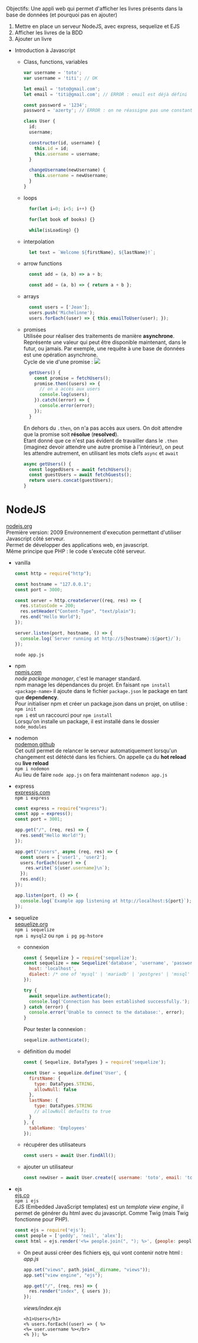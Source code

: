 Objectifs: Une appli web qui permet d'afficher les livres présents dans la base de données (et pourquoi pas en ajouter)
1. Mettre en place un serveur NodeJS, avec express, sequelize et EJS
2. Afficher les livres de la BDD
3. Ajouter un livre


- Introduction à Javascript
  - Class, functions, variables
    ```js
    var username = 'toto';
    var username = 'titi'; // OK

    let email = 'toto@gmail.com';
    let email = 'titi@gmail.com'; // ERROR : email est déjà défini

    const password = '1234';
    password = 'azerty'; // ERROR : on ne réassigne pas une constante
    ```

    ```js
    class User {
      id;
      username;

      constructor(id, username) {
        this.id = id;
        this.username = username;
      }

      changeUsername(newUsername) {
        this.username = newUsername;
      }
    }
    ```

  - loops
    ```js
      for(let i=0; i<5; i++) {}

      for(let book of books) {}

      while(isLoading) {}
    ```

  - interpolation
    ```js
      let text = `Welcome ${firstName}, ${lastName}!`;
    ```

  - arrow functions
    ```js
      const add = (a, b) => a + b;

      const add = (a, b) => { return a + b };
    ```

  - arrays
    ```js
      const users = ['Jean'];
      users.push('Michelinne');
      users.forEach((user) => { this.emailToUser(user); });
    ```

  - promises  
    Utilisée pour réaliser des traitements de manière **asynchrone**. Représente une valeur qui peut être disponible maintenant, dans le futur, ou jamais. Par exemple, une requête à une base de données est une opération asynchrone.  
    Cycle de vie d'une promise :
    ![](https://www.freecodecamp.org/news/content/images/2020/06/Ekran-Resmi-2020-06-06-12.21.27.png)

    ```js
      getUsers() {
        const promise = fetchUsers();
        promise.then((users) => {
          // on a accès aux users
          console.log(users);
        }).catch((error) => {
          console.error(error);
        });
      }
    ```
    En dehors du `.then`, on n'a pas accès aux users. On doit attendre que la promise soit **résolue** (**resolved**).  
    Etant donné que ce n'est pas évident de travailler dans le `.then` (imaginez devoir attendre une autre promise à l'intérieur), on peut les attendre autrement, en utilisant les mots clefs `async` et `await`
    ```js
    async getUsers() {
      const loggedUsers = await fetchUsers();
      const guestUsers = await fetchGuests();
      return users.concat(guestUsers);
    }
    ```

<h1>NodeJS</h1>

[nodejs.org](https://nodejs.org/en/download/)  
Première version: 2009
Environnement d'execution permettant d'utiliser Javascript côté serveur.   
Permet de développer des applications web, en javascript.  
Même principe que PHP : le code s'execute côté serveur.  
- vanilla  
  ```js
  const http = require("http");

  const hostname = "127.0.0.1";
  const port = 3000;

  const server = http.createServer((req, res) => {
    res.statusCode = 200;
    res.setHeader("Content-Type", "text/plain");
    res.end("Hello World");
  });

  server.listen(port, hostname, () => {
    console.log(`Server running at http://${hostname}:${port}/`);
  });
  ```
  `node app.js`

- npm  
  [npmjs.com](https://www.npmjs.com/)  
  _node package manager_, c'est le manager standard.  
  npm manage les dépendances du projet. En faisant `npm install <package-name>` il ajoute dans le fichier `package.json` le package en tant que **dependency**.  
  Pour initialiser npm et créer un package.json dans un projet, on utilise : `npm init`  
  `npm i` est un raccourci pour `npm install`  
  Lorsqu'on installe un package, il est installé dans le dossier `node_modules`

- nodemon  
  [nodemon github](https://github.com/remy/nodemon)  
  Cet outil permet de relancer le serveur automatiquement lorsqu'un changement est détécté dans les fichiers. On appelle ça du **hot reload** ou **live reload**  
  `npm i nodemon`  
  Au lieu de faire `node app.js` on fera maintenant `nodemon app.js`

- express  
  [expressjs.com](https://expressjs.com/)  
  `npm i express`
  ```js
  const express = require("express");
  const app = express();
  const port = 3001;

  app.get("/", (req, res) => {
    res.send("Hello World!");
  });

  app.get("/users", async (req, res) => {
    const users = ['user1', 'user2'];
    users.forEach((user) => {
      res.write(`${user.username}\n`);
    });
    res.end();
  });

  app.listen(port, () => {
    console.log(`Example app listening at http://localhost:${port}`);
  });
  ```


- sequelize  
  [sequelize.org](https://sequelize.org/)  
  `npm i sequelize`  
  `npm i mysql2` ou `npm i pg pg-hstore`

  - connexion
    ```js
    const { Sequelize } = require('sequelize');
    const sequelize = new Sequelize('database', 'username', 'password', {
      host: 'localhost',
      dialect: /* one of 'mysql' | 'mariadb' | 'postgres' | 'mssql' */
    });
    ```

    ```js
    try {
      await sequelize.authenticate();
      console.log('Connection has been established successfully.');
    } catch (error) {
      console.error('Unable to connect to the database:', error);
    }
    ```
    Pour tester la connexion :
    ```js
    sequelize.authenticate();
    ```
  
  - définition du model
    ```js
    const { Sequelize, DataTypes } = require('sequelize');

    const User = sequelize.define('User', {
      firstName: {
        type: DataTypes.STRING,
        allowNull: false
      },
      lastName: {
        type: DataTypes.STRING
        // allowNull defaults to true
      }
    }, {
      tableName: 'Employees'
    });
    ```

  - récupérer des utilisateurs
    ```js
    const users = await User.findAll();
    ```

  - ajouter un utilisateur
    ```js
    const newUser = await User.create({ username: 'toto', email: 'toto@gmail.com' });
    ```


- ejs  
  [ejs.co](https://ejs.co/)  
  `npm i ejs`   
  EJS (Embedded JavaScript templates) est un *template view engine*, il permet de générer du html avec du javascript. Comme Twig (mais Twig fonctionne pour PHP).
  ```js
  const ejs = require('ejs');
  const people = ['geddy', 'neil', 'alex'];
  const html = ejs.render('<%= people.join(", "); %>', {people: people});
  ```
  - On peut aussi créer des fichiers ejs, qui vont contenir notre html :  
    *app.js*
    ```js
    app.set("views", path.join(__dirname, "views"));
    app.set("view engine", "ejs");

    app.get("/", (req, res) => {
      res.render("index", { users });
    });
    ```

    *views/index.ejs*
    ```ejs
    <h1>Users</h1>
    <% users.forEach((user) => { %>
    <%= user.username %></br>
    <% }); %>
    ```
